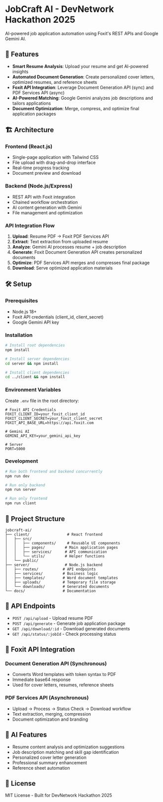 # JobCraft AI - DevNetwork Hackathon 2025

AI-powered job application automation using Foxit's REST APIs and Google Gemini AI.

## 🚀 Features

- **Smart Resume Analysis**: Upload your resume and get AI-powered insights
- **Automated Document Generation**: Create personalized cover letters, optimized resumes, and reference sheets
- **Foxit API Integration**: Leverage Document Generation API (sync) and PDF Services API (async)
- **AI-Powered Matching**: Google Gemini analyzes job descriptions and tailors applications
- **Document Optimization**: Merge, compress, and optimize final application packages

## 🏗️ Architecture

### Frontend (React.js)
- Single-page application with Tailwind CSS
- File upload with drag-and-drop interface
- Real-time progress tracking
- Document preview and download

### Backend (Node.js/Express)
- REST API with Foxit integration
- Chained workflow orchestration
- AI content generation with Gemini
- File management and optimization

### API Integration Flow
1. **Upload**: Resume PDF → Foxit PDF Services API
2. **Extract**: Text extraction from uploaded resume
3. **Analyze**: Gemini AI processes resume + job description
4. **Generate**: Foxit Document Generation API creates personalized documents
5. **Optimize**: PDF Services API merges and compresses final package
6. **Download**: Serve optimized application materials

## 🛠️ Setup

### Prerequisites
- Node.js 18+
- Foxit API credentials (client_id, client_secret)
- Google Gemini API key

### Installation

```bash
# Install root dependencies
npm install

# Install server dependencies
cd server && npm install

# Install client dependencies
cd ../client && npm install
```

### Environment Variables

Create `.env` file in the root directory:

```env
# Foxit API Credentials
FOXIT_CLIENT_ID=your_foxit_client_id
FOXIT_CLIENT_SECRET=your_foxit_client_secret
FOXIT_API_BASE_URL=https://api.foxit.com

# Gemini AI
GEMINI_API_KEY=your_gemini_api_key

# Server
PORT=5000
```

### Development

```bash
# Run both frontend and backend concurrently
npm run dev

# Run only backend
npm run server

# Run only frontend
npm run client
```

## 📁 Project Structure

```
jobcraft-ai/
├── client/                 # React frontend
│   ├── src/
│   │   ├── components/     # Reusable UI components
│   │   ├── pages/         # Main application pages
│   │   ├── services/      # API communication
│   │   └── utils/         # Helper functions
│   └── public/
├── server/                # Node.js backend
│   ├── routes/           # API endpoints
│   ├── services/         # Business logic
│   ├── templates/        # Word document templates
│   ├── uploads/          # Temporary file storage
│   └── downloads/        # Generated documents
└── docs/                 # Documentation
```

## 🔧 API Endpoints

- `POST /api/upload` - Upload resume PDF
- `POST /api/generate` - Generate job application package
- `GET /api/download/:id` - Download generated documents
- `GET /api/status/:jobId` - Check processing status

## 🎯 Foxit API Integration

### Document Generation API (Synchronous)
- Converts Word templates with token syntax to PDF
- Immediate base64 response
- Used for cover letters, resumes, reference sheets

### PDF Services API (Asynchronous)
- Upload → Process → Status Check → Download workflow
- Text extraction, merging, compression
- Document optimization and branding

## 🤖 AI Features

- Resume content analysis and optimization suggestions
- Job description matching and skill gap identification
- Personalized cover letter generation
- Professional summary enhancement
- Reference sheet automation

## 📄 License

MIT License - Built for DevNetwork Hackathon 2025
